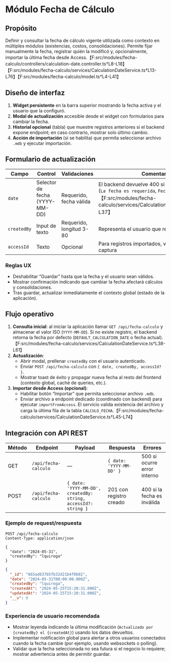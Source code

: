 # Módulo Fecha de Cálculo

## Propósito
Definir y consultar la fecha de cálculo vigente utilizada como contexto en múltiples módulos (existencias, costos, consolidaciones). Permite fijar manualmente la fecha, registrar quién la modificó y, opcionalmente, importar la última fecha desde Access.【F:src/modules/fecha-calculo/controllers/calculation-date.controller.ts†L8-L18】【F:src/modules/fecha-calculo/services/CalculationDateService.ts†L13-L76】【F:src/modules/fecha-calculo/model.ts†L4-L41】

## Diseño de interfaz
1. **Widget persistente** en la barra superior mostrando la fecha activa y el usuario que la configuró.
2. **Modal de actualización** accesible desde el widget con formularios para cambiar la fecha.
3. **Historial opcional** (tabla) que muestre registros anteriores si el backend expone endpoint; en caso contrario, mostrar solo último cambio.
4. **Acción de importación** (si se habilita) que permita seleccionar archivo `.mdb` y ejecutar importación.

## Formulario de actualización
| Campo | Control | Validaciones | Comentarios |
| --- | --- | --- | --- |
| `date` | Selector de fecha (YYYY-MM-DD) | Requerido, fecha válida | El backend devuelve 400 si está vacío o inválido (`La fecha es requerida`, `Fecha inválida`).【F:src/modules/fecha-calculo/services/CalculationDateService.ts†L20-L37】 |
| `createdBy` | Input de texto | Requerido, longitud 3-80 | Representa el usuario que realiza el cambio |
| `accessId` | Texto | Opcional | Para registros importados, validar unicidad si se captura |

### Reglas UX
- Deshabilitar “Guardar” hasta que la fecha y el usuario sean válidos.
- Mostrar confirmación indicando que cambiar la fecha afectará cálculos y consolidaciones.
- Tras guardar, actualizar inmediatamente el contexto global (estado de la aplicación).

## Flujo operativo
1. **Consulta inicial**: al iniciar la aplicación llamar `GET /api/fecha-calculo` y almacenar el valor ISO (`YYYY-MM-DD`). Si no existe registro, el backend retorna la fecha por defecto (`DEFAULT_CALCULATION_DATE` o fecha actual).【F:src/modules/fecha-calculo/services/CalculationDateService.ts†L38-L61】
2. **Actualización**:
   - Abrir modal, prellenar `createdBy` con el usuario autenticado.
   - Enviar `POST /api/fecha-calculo` con `{ date, createdBy, accessId? }`.
   - Mostrar toast de éxito y propagar nueva fecha al resto del frontend (contexto global, caché de queries, etc.).
3. **Importar desde Access (opcional)**:
   - Habilitar botón “Importar” que permita seleccionar archivo `.mdb`.
   - Enviar archivo a endpoint dedicado (coordinado con backend) para ejecutar `importFromAccess`. El servicio valida existencia del archivo y carga la última fila de la tabla `CALCULO_FECHA`.【F:src/modules/fecha-calculo/services/CalculationDateService.ts†L45-L74】

## Integración con API REST
| Método | Endpoint | Payload | Respuesta | Errores |
| --- | --- | --- | --- | --- |
| GET | `/api/fecha-calculo` | — | `{ date: 'YYYY-MM-DD' }` | 500 si ocurre error interno |
| POST | `/api/fecha-calculo` | `{ date: 'YYYY-MM-DD', createdBy: string, accessId?: string }` | 201 con registro creado | 400 si la fecha es inválida |

### Ejemplo de request/respuesta
```http
POST /api/fecha-calculo
Content-Type: application/json

{
  "date": "2024-05-31",
  "createdBy": "lquiroga"
}
```
```json
{
  "_id": "665ad637b5fb32d21b4f0b02",
  "date": "2024-05-31T00:00:00.000Z",
  "createdBy": "lquiroga",
  "createdAt": "2024-05-25T15:20:31.000Z",
  "updatedAt": "2024-05-25T15:20:31.000Z",
  "__v": 0
}
```

### Experiencia de usuario recomendada
- Mostrar leyenda indicando la última modificación (`Actualizado por {createdBy} el {createdAt}`) usando los datos devueltos.
- Implementar notificación global para alertar a otros usuarios conectados cuando la fecha cambie (por ejemplo, usando websockets o polling).
- Validar que la fecha seleccionada no sea futura si el negocio lo requiere; mostrar advertencia antes de permitir guardar.
